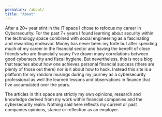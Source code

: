 ```yaml
---
permalink: /about/
title: "About"
---
```


After a 20+ year stint in the IT space I chose to refocus my career in Cybersecurity. For the past 7+ years I found learning about security within the technology space combined with social engineering as a fascinating and rewarding endeavor. Money has never been my forte but after spending much of my career in the financial sector and having the benefit of close friends who are financially saavy I've drawn many correlations between good cybersecurity and fiscal hygiene. But nevertheless, this is not a blog that teaches about how one achieves personal financial success (there are plenty of those out there) nor is it about how to hack. Instead this site is a platform for my random musings during my journey as a cybersecurity professional as well the learned lessons and observations in finance that I've accumulated over the years.

The articles in this space are strictly my own opinions, research and knowledge derived from my work within financial companies and the cybersecurity realm. Nothing said here reflects my current or past companies opinions, stance or reflection as an employer.
